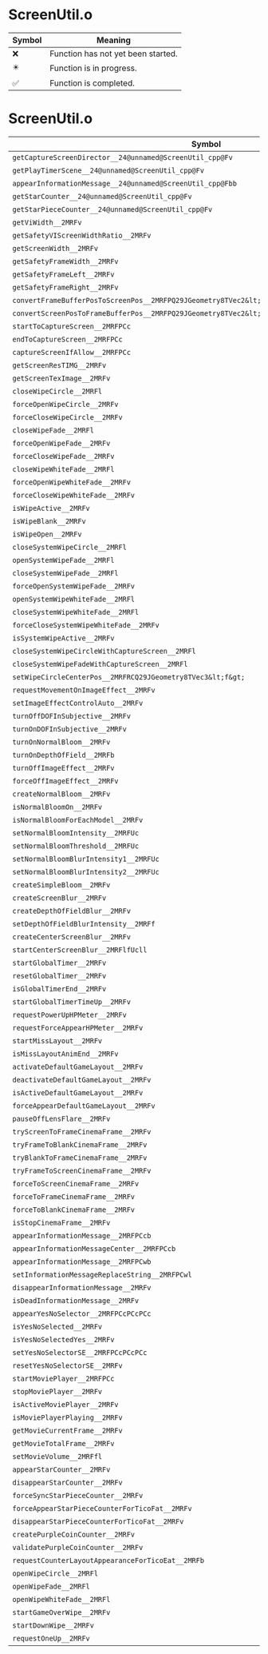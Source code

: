 # ScreenUtil.o
| Symbol | Meaning 
| ------------- | ------------- 
| :x: | Function has not yet been started. 
| :eight_pointed_black_star: | Function is in progress. 
| :white_check_mark: | Function is completed. 


# ScreenUtil.o
| Symbol | Decompiled? |
| ------------- | ------------- |
| `getCaptureScreenDirector__24@unnamed@ScreenUtil_cpp@Fv` | :x: |
| `getPlayTimerScene__24@unnamed@ScreenUtil_cpp@Fv` | :x: |
| `appearInformationMessage__24@unnamed@ScreenUtil_cpp@Fbb` | :x: |
| `getStarCounter__24@unnamed@ScreenUtil_cpp@Fv` | :x: |
| `getStarPieceCounter__24@unnamed@ScreenUtil_cpp@Fv` | :x: |
| `getViWidth__2MRFv` | :x: |
| `getSafetyVIScreenWidthRatio__2MRFv` | :x: |
| `getScreenWidth__2MRFv` | :x: |
| `getSafetyFrameWidth__2MRFv` | :x: |
| `getSafetyFrameLeft__2MRFv` | :x: |
| `getSafetyFrameRight__2MRFv` | :x: |
| `convertFrameBufferPosToScreenPos__2MRFPQ29JGeometry8TVec2&lt;f&gt;RCQ29JGeometry8TVec2&lt;f&gt;` | :x: |
| `convertScreenPosToFrameBufferPos__2MRFPQ29JGeometry8TVec2&lt;f&gt;RCQ29JGeometry8TVec2&lt;f&gt;` | :x: |
| `startToCaptureScreen__2MRFPCc` | :x: |
| `endToCaptureScreen__2MRFPCc` | :x: |
| `captureScreenIfAllow__2MRFPCc` | :x: |
| `getScreenResTIMG__2MRFv` | :x: |
| `getScreenTexImage__2MRFv` | :x: |
| `closeWipeCircle__2MRFl` | :x: |
| `forceOpenWipeCircle__2MRFv` | :x: |
| `forceCloseWipeCircle__2MRFv` | :x: |
| `closeWipeFade__2MRFl` | :x: |
| `forceOpenWipeFade__2MRFv` | :x: |
| `forceCloseWipeFade__2MRFv` | :x: |
| `closeWipeWhiteFade__2MRFl` | :x: |
| `forceOpenWipeWhiteFade__2MRFv` | :x: |
| `forceCloseWipeWhiteFade__2MRFv` | :x: |
| `isWipeActive__2MRFv` | :x: |
| `isWipeBlank__2MRFv` | :x: |
| `isWipeOpen__2MRFv` | :x: |
| `closeSystemWipeCircle__2MRFl` | :x: |
| `openSystemWipeFade__2MRFl` | :x: |
| `closeSystemWipeFade__2MRFl` | :x: |
| `forceOpenSystemWipeFade__2MRFv` | :x: |
| `openSystemWipeWhiteFade__2MRFl` | :x: |
| `closeSystemWipeWhiteFade__2MRFl` | :x: |
| `forceCloseSystemWipeWhiteFade__2MRFv` | :x: |
| `isSystemWipeActive__2MRFv` | :x: |
| `closeSystemWipeCircleWithCaptureScreen__2MRFl` | :x: |
| `closeSystemWipeFadeWithCaptureScreen__2MRFl` | :x: |
| `setWipeCircleCenterPos__2MRFRCQ29JGeometry8TVec3&lt;f&gt;` | :x: |
| `requestMovementOnImageEffect__2MRFv` | :x: |
| `setImageEffectControlAuto__2MRFv` | :x: |
| `turnOffDOFInSubjective__2MRFv` | :x: |
| `turnOnDOFInSubjective__2MRFv` | :x: |
| `turnOnNormalBloom__2MRFv` | :x: |
| `turnOnDepthOfField__2MRFb` | :x: |
| `turnOffImageEffect__2MRFv` | :x: |
| `forceOffImageEffect__2MRFv` | :x: |
| `createNormalBloom__2MRFv` | :x: |
| `isNormalBloomOn__2MRFv` | :x: |
| `isNormalBloomForEachModel__2MRFv` | :x: |
| `setNormalBloomIntensity__2MRFUc` | :x: |
| `setNormalBloomThreshold__2MRFUc` | :x: |
| `setNormalBloomBlurIntensity1__2MRFUc` | :x: |
| `setNormalBloomBlurIntensity2__2MRFUc` | :x: |
| `createSimpleBloom__2MRFv` | :x: |
| `createScreenBlur__2MRFv` | :x: |
| `createDepthOfFieldBlur__2MRFv` | :x: |
| `setDepthOfFieldBlurIntensity__2MRFf` | :x: |
| `createCenterScreenBlur__2MRFv` | :x: |
| `startCenterScreenBlur__2MRFlfUcll` | :x: |
| `startGlobalTimer__2MRFv` | :x: |
| `resetGlobalTimer__2MRFv` | :x: |
| `isGlobalTimerEnd__2MRFv` | :x: |
| `startGlobalTimerTimeUp__2MRFv` | :x: |
| `requestPowerUpHPMeter__2MRFv` | :x: |
| `requestForceAppearHPMeter__2MRFv` | :x: |
| `startMissLayout__2MRFv` | :x: |
| `isMissLayoutAnimEnd__2MRFv` | :x: |
| `activateDefaultGameLayout__2MRFv` | :x: |
| `deactivateDefaultGameLayout__2MRFv` | :x: |
| `isActiveDefaultGameLayout__2MRFv` | :x: |
| `forceAppearDefaultGameLayout__2MRFv` | :x: |
| `pauseOffLensFlare__2MRFv` | :x: |
| `tryScreenToFrameCinemaFrame__2MRFv` | :x: |
| `tryFrameToBlankCinemaFrame__2MRFv` | :x: |
| `tryBlankToFrameCinemaFrame__2MRFv` | :x: |
| `tryFrameToScreenCinemaFrame__2MRFv` | :x: |
| `forceToScreenCinemaFrame__2MRFv` | :x: |
| `forceToFrameCinemaFrame__2MRFv` | :x: |
| `forceToBlankCinemaFrame__2MRFv` | :x: |
| `isStopCinemaFrame__2MRFv` | :x: |
| `appearInformationMessage__2MRFPCcb` | :x: |
| `appearInformationMessageCenter__2MRFPCcb` | :x: |
| `appearInformationMessage__2MRFPCwb` | :x: |
| `setInformationMessageReplaceString__2MRFPCwl` | :x: |
| `disappearInformationMessage__2MRFv` | :x: |
| `isDeadInformationMessage__2MRFv` | :x: |
| `appearYesNoSelector__2MRFPCcPCcPCc` | :x: |
| `isYesNoSelected__2MRFv` | :x: |
| `isYesNoSelectedYes__2MRFv` | :x: |
| `setYesNoSelectorSE__2MRFPCcPCcPCc` | :x: |
| `resetYesNoSelectorSE__2MRFv` | :x: |
| `startMoviePlayer__2MRFPCc` | :x: |
| `stopMoviePlayer__2MRFv` | :x: |
| `isActiveMoviePlayer__2MRFv` | :x: |
| `isMoviePlayerPlaying__2MRFv` | :x: |
| `getMovieCurrentFrame__2MRFv` | :x: |
| `getMovieTotalFrame__2MRFv` | :x: |
| `setMovieVolume__2MRFfl` | :x: |
| `appearStarCounter__2MRFv` | :x: |
| `disappearStarCounter__2MRFv` | :x: |
| `forceSyncStarPieceCounter__2MRFv` | :x: |
| `forceAppearStarPieceCounterForTicoFat__2MRFv` | :x: |
| `disappearStarPieceCounterForTicoFat__2MRFv` | :x: |
| `createPurpleCoinCounter__2MRFv` | :x: |
| `validatePurpleCoinCounter__2MRFv` | :x: |
| `requestCounterLayoutAppearanceForTicoEat__2MRFb` | :x: |
| `openWipeCircle__2MRFl` | :x: |
| `openWipeFade__2MRFl` | :x: |
| `openWipeWhiteFade__2MRFl` | :x: |
| `startGameOverWipe__2MRFv` | :x: |
| `startDownWipe__2MRFv` | :x: |
| `requestOneUp__2MRFv` | :x: |

